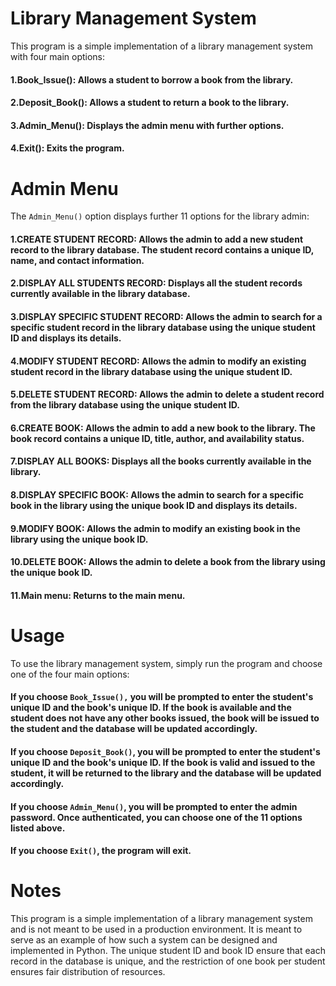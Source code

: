 # Library Management System
This program is a simple implementation of a library management system with four main options:

#### **1.Book_Issue():** Allows a student to borrow a book from the library.
#### **2.Deposit_Book():** Allows a student to return a book to the library.
#### **3.Admin_Menu():** Displays the admin menu with further options.
#### **4.Exit():** Exits the program.
# Admin Menu
The `Admin_Menu()` option displays further 11 options for the library admin:

#### **1.CREATE STUDENT RECORD:** Allows the admin to add a new student record to the library database. The student record contains a unique ID, name, and contact information.
#### **2.DISPLAY ALL STUDENTS RECORD:** Displays all the student records currently available in the library database.
#### **3.DISPLAY SPECIFIC STUDENT RECORD:** Allows the admin to search for a specific student record in the library database using the unique student ID and displays its details.
#### **4.MODIFY STUDENT RECORD:** Allows the admin to modify an existing student record in the library database using the unique student ID.
#### **5.DELETE STUDENT RECORD:** Allows the admin to delete a student record from the library database using the unique student ID.
#### **6.CREATE BOOK:** Allows the admin to add a new book to the library. The book record contains a unique ID, title, author, and availability status.
#### **7.DISPLAY ALL BOOKS:** Displays all the books currently available in the library.
#### **8.DISPLAY SPECIFIC BOOK:** Allows the admin to search for a specific book in the library using the unique book ID and displays its details.
#### **9.MODIFY BOOK:** Allows the admin to modify an existing book in the library using the unique book ID.
#### **10.DELETE BOOK:** Allows the admin to delete a book from the library using the unique book ID.
#### **11.Main menu:** Returns to the main menu.
# Usage
To use the library management system, simply run the program and choose one of the four main options:

#### If you choose `Book_Issue(),` you will be prompted to enter the student's unique ID and the book's unique ID. If the book is available and the student does not have any other books issued, the book will be issued to the student and the database will be updated accordingly.
#### If you choose `Deposit_Book()`, you will be prompted to enter the student's unique ID and the book's unique ID. If the book is valid and issued to the student, it will be returned to the library and the database will be updated accordingly.
#### If you choose `Admin_Menu()`, you will be prompted to enter the admin password. Once authenticated, you can choose one of the 11 options listed above.
#### If you choose `Exit()`, the program will exit.
# Notes
This program is a simple implementation of a library management system and is not meant to be used in a production environment. It is meant to serve as an example of how such a system can be designed and implemented in Python. The unique student ID and book ID ensure that each record in the database is unique, and the restriction of one book per student ensures fair distribution of resources.
